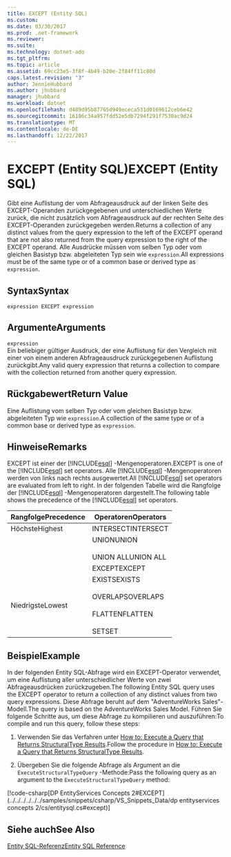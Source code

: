 ```yaml
---
title: EXCEPT (Entity SQL)
ms.custom: 
ms.date: 03/30/2017
ms.prod: .net-framework
ms.reviewer: 
ms.suite: 
ms.technology: dotnet-ado
ms.tgt_pltfrm: 
ms.topic: article
ms.assetid: 69cc23e5-3f8f-4b49-b20e-2f84ff11c80d
caps.latest.revision: "3"
author: JennieHubbard
ms.author: jhubbard
manager: jhubbard
ms.workload: dotnet
ms.openlocfilehash: d489d95b87765d949ececa531d0169612ceb6e42
ms.sourcegitcommit: 16186c34a957fdd52e5db7294f291f7530ac9d24
ms.translationtype: MT
ms.contentlocale: de-DE
ms.lasthandoff: 12/22/2017
---
```

# <a name="except-entity-sql"></a><span data-ttu-id="b2324-102">EXCEPT (Entity SQL)</span><span class="sxs-lookup"><span data-stu-id="b2324-102">EXCEPT (Entity SQL)</span></span>
<span data-ttu-id="b2324-103">Gibt eine Auflistung der vom Abfrageausdruck auf der linken Seite des EXCEPT-Operanden zurückgegebenen und unterschiedlichen Werte zurück, die nicht zusätzlich vom Abfrageausdruck auf der rechten Seite des EXCEPT-Operanden zurückgegeben werden.</span><span class="sxs-lookup"><span data-stu-id="b2324-103">Returns a collection of any distinct values from the query expression to the left of the EXCEPT operand that are not also returned from the query expression to the right of the EXCEPT operand.</span></span> <span data-ttu-id="b2324-104">Alle Ausdrücke müssen vom selben Typ oder vom gleichen Basistyp bzw. abgeleiteten Typ sein wie `expression`.</span><span class="sxs-lookup"><span data-stu-id="b2324-104">All expressions must be of the same type or of a common base or derived type as `expression`.</span></span>  
  
## <a name="syntax"></a><span data-ttu-id="b2324-105">Syntax</span><span class="sxs-lookup"><span data-stu-id="b2324-105">Syntax</span></span>  
  
```  
expression EXCEPT expression  
```  
  
## <a name="arguments"></a><span data-ttu-id="b2324-106">Argumente</span><span class="sxs-lookup"><span data-stu-id="b2324-106">Arguments</span></span>  
 `expression`  
 <span data-ttu-id="b2324-107">Ein beliebiger gültiger Ausdruck, der eine Auflistung für den Vergleich mit einer von einem anderen Abfrageausdruck zurückgegebenen Auflistung zurückgibt.</span><span class="sxs-lookup"><span data-stu-id="b2324-107">Any valid query expression that returns a collection to compare with the collection returned from another query expression.</span></span>  
  
## <a name="return-value"></a><span data-ttu-id="b2324-108">Rückgabewert</span><span class="sxs-lookup"><span data-stu-id="b2324-108">Return Value</span></span>  
 <span data-ttu-id="b2324-109">Eine Auflistung vom selben Typ oder vom gleichen Basistyp bzw. abgeleiteten Typ wie `expression`.</span><span class="sxs-lookup"><span data-stu-id="b2324-109">A collection of the same type or of a common base or derived type as `expression`.</span></span>  
  
## <a name="remarks"></a><span data-ttu-id="b2324-110">Hinweise</span><span class="sxs-lookup"><span data-stu-id="b2324-110">Remarks</span></span>  
 <span data-ttu-id="b2324-111">EXCEPT ist einer der [!INCLUDE[esql](../../../../../../includes/esql-md.md)] -Mengenoperatoren.</span><span class="sxs-lookup"><span data-stu-id="b2324-111">EXCEPT is one of the [!INCLUDE[esql](../../../../../../includes/esql-md.md)] set operators.</span></span> <span data-ttu-id="b2324-112">Alle [!INCLUDE[esql](../../../../../../includes/esql-md.md)] -Mengenoperatoren werden von links nach rechts ausgewertet.</span><span class="sxs-lookup"><span data-stu-id="b2324-112">All [!INCLUDE[esql](../../../../../../includes/esql-md.md)] set operators are evaluated from left to right.</span></span> <span data-ttu-id="b2324-113">In der folgenden Tabelle wird die Rangfolge der [!INCLUDE[esql](../../../../../../includes/esql-md.md)] -Mengenoperatoren dargestellt.</span><span class="sxs-lookup"><span data-stu-id="b2324-113">The following table shows the precedence of the [!INCLUDE[esql](../../../../../../includes/esql-md.md)] set operators.</span></span>  
  
|<span data-ttu-id="b2324-114">Rangfolge</span><span class="sxs-lookup"><span data-stu-id="b2324-114">Precedence</span></span>|<span data-ttu-id="b2324-115">Operatoren</span><span class="sxs-lookup"><span data-stu-id="b2324-115">Operators</span></span>|  
|----------------|---------------|  
|<span data-ttu-id="b2324-116">Höchste</span><span class="sxs-lookup"><span data-stu-id="b2324-116">Highest</span></span>|<span data-ttu-id="b2324-117">INTERSECT</span><span class="sxs-lookup"><span data-stu-id="b2324-117">INTERSECT</span></span>|  
||<span data-ttu-id="b2324-118">UNION</span><span class="sxs-lookup"><span data-stu-id="b2324-118">UNION</span></span><br /><br /> <span data-ttu-id="b2324-119">UNION ALL</span><span class="sxs-lookup"><span data-stu-id="b2324-119">UNION ALL</span></span>|  
||<span data-ttu-id="b2324-120">EXCEPT</span><span class="sxs-lookup"><span data-stu-id="b2324-120">EXCEPT</span></span>|  
|<span data-ttu-id="b2324-121">Niedrigste</span><span class="sxs-lookup"><span data-stu-id="b2324-121">Lowest</span></span>|<span data-ttu-id="b2324-122">EXISTS</span><span class="sxs-lookup"><span data-stu-id="b2324-122">EXISTS</span></span><br /><br /> <span data-ttu-id="b2324-123">OVERLAPS</span><span class="sxs-lookup"><span data-stu-id="b2324-123">OVERLAPS</span></span><br /><br /> <span data-ttu-id="b2324-124">FLATTEN</span><span class="sxs-lookup"><span data-stu-id="b2324-124">FLATTEN</span></span><br /><br /> <span data-ttu-id="b2324-125">SET</span><span class="sxs-lookup"><span data-stu-id="b2324-125">SET</span></span>|  
  
## <a name="example"></a><span data-ttu-id="b2324-126">Beispiel</span><span class="sxs-lookup"><span data-stu-id="b2324-126">Example</span></span>  
 <span data-ttu-id="b2324-127">In der folgenden Entity SQL-Abfrage wird ein EXCEPT-Operator verwendet, um eine Auflistung aller unterschiedlicher Werte von zwei Abfrageausdrücken zurückzugeben.</span><span class="sxs-lookup"><span data-stu-id="b2324-127">The following Entity SQL query uses the EXCEPT operator to return a collection of any distinct values from two query expressions.</span></span> <span data-ttu-id="b2324-128">Diese Abfrage beruht auf dem "AdventureWorks Sales"-Modell.</span><span class="sxs-lookup"><span data-stu-id="b2324-128">The query is based on the AdventureWorks Sales Model.</span></span> <span data-ttu-id="b2324-129">Führen Sie folgende Schritte aus, um diese Abfrage zu kompilieren und auszuführen:</span><span class="sxs-lookup"><span data-stu-id="b2324-129">To compile and run this query, follow these steps:</span></span>  
  
1.  <span data-ttu-id="b2324-130">Verwenden Sie das Verfahren unter [How to: Execute a Query that Returns StructuralType Results](../../../../../../docs/framework/data/adonet/ef/how-to-execute-a-query-that-returns-structuraltype-results.md).</span><span class="sxs-lookup"><span data-stu-id="b2324-130">Follow the procedure in [How to: Execute a Query that Returns StructuralType Results](../../../../../../docs/framework/data/adonet/ef/how-to-execute-a-query-that-returns-structuraltype-results.md).</span></span>  
  
2.  <span data-ttu-id="b2324-131">Übergeben Sie die folgende Abfrage als Argument an die `ExecuteStructuralTypeQuery` -Methode:</span><span class="sxs-lookup"><span data-stu-id="b2324-131">Pass the following query as an argument to the `ExecuteStructuralTypeQuery` method:</span></span>  
  
 [!code-csharp[DP EntityServices Concepts 2#EXCEPT](../../../../../../samples/snippets/csharp/VS_Snippets_Data/dp entityservices concepts 2/cs/entitysql.cs#except)]  
  
## <a name="see-also"></a><span data-ttu-id="b2324-132">Siehe auch</span><span class="sxs-lookup"><span data-stu-id="b2324-132">See Also</span></span>  
 [<span data-ttu-id="b2324-133">Entity SQL-Referenz</span><span class="sxs-lookup"><span data-stu-id="b2324-133">Entity SQL Reference</span></span>](../../../../../../docs/framework/data/adonet/ef/language-reference/entity-sql-reference.md)
